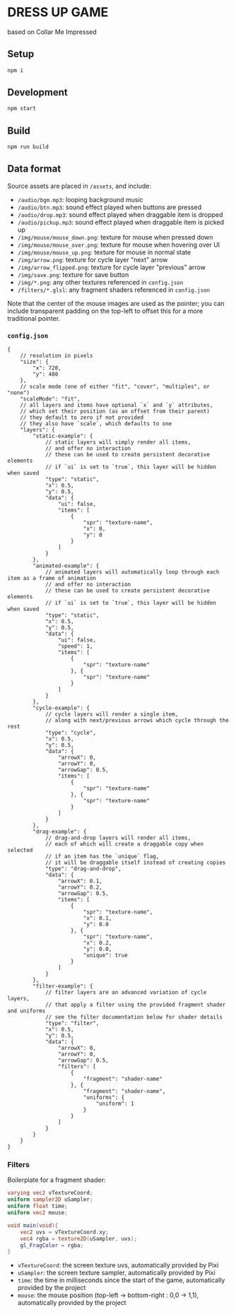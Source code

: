 # DRESS UP GAME

based on Collar Me Impressed

## Setup

```sh
npm i
```

## Development

```sh
npm start
```

## Build

```sh
npm run build
```

## Data format

Source assets are placed in `/assets`, and include:

- `/audio/bgm.mp3`: looping background music
- `/audio/btn.mp3`: sound effect played when buttons are pressed
- `/audio/drop.mp3`: sound effect played when draggable item is dropped
- `/audio/pickup.mp3`: sound effect played when draggable item is picked up
- `/img/mouse/mouse_down.png`: texture for mouse when pressed down
- `/img/mouse/mouse_over.png`: texture for mouse when hovering over UI
- `/img/mouse/mouse_up.png`: texture for mouse in normal state
- `/img/arrow.png`: texture for cycle layer "next" arrow
- `/img/arrow_flipped.png`: texture for cycle layer "previous" arrow
- `/img/save.png`: texture for save button
- `/img/*.png`: any other textures referenced in `config.json`
- `/filters/*.glsl`: any fragment shaders referenced in `config.json`

Note that the center of the mouse images are used as the pointer; you can include transparent padding on the top-left to offset this for a more traditional pointer.

### `config.json`

```jsonc
{
	// resolution in pixels
	"size": {
		"x": 720,
		"y": 480
	},
	// scale mode (one of either "fit", "cover", "multiples", or "none")
	"scaleMode": "fit",
	// all layers and items have optional `x` and `y` attributes,
	// which set their position (as an offset from their parent)
	// they default to zero if not provided
	// they also have `scale`, which defaults to one
	"layers": {
		"static-example": {
			// static layers will simply render all items,
			// and offer no interaction
			// these can be used to create persistent decorative elements
			// if `ui` is set to `true`, this layer will be hidden when saved
			"type": "static",
			"x": 0.5,
			"y": 0.5,
			"data": {
				"ui": false,
				"items": [
					{
						"spr": "texture-name",
						"x": 0,
						"y": 0
					}
				]
			}
		},
		"animated-example": {
			// animated layers will automatically loop through each item as a frame of animation
			// and offer no interaction
			// these can be used to create persistent decorative elements
			// if `ui` is set to `true`, this layer will be hidden when saved
			"type": "static",
			"x": 0.5,
			"y": 0.5,
			"data": {
				"ui": false,
				"speed": 1,
				"items": [
					{
						"spr": "texture-name"
					}, {
						"spr": "texture-name"
					}
				]
			}
		},
		"cycle-example": {
			// cycle layers will render a single item,
			// along with next/previous arrows which cycle through the rest
			"type": "cycle",
			"x": 0.5,
			"y": 0.5,
			"data": {
				"arrowX": 0,
				"arrowY": 0,
				"arrowGap": 0.5,
				"items": [
					{
						"spr": "texture-name"
					}, {
						"spr": "texture-name"
					}
				]
			}
		},
		"drag-example": {
			// drag-and-drop layers will render all items,
			// each of which will create a draggable copy when selected
			// if an item has the `unique` flag,
			// it will be draggable itself instead of creating copies
			"type": "drag-and-drop",
			"data": {
				"arrowX": 0.1,
				"arrowY": 0.2,
				"arrowGap": 0.5,
				"items": [
					{
						"spr": "texture-name",
						"x": 0.1,
						"y": 0.0
					}, {
						"spr": "texture-name",
						"x": 0.2,
						"y": 0.0,
						"unique": true
					}
				]
			}
		},
		"filter-example": {
			// filter layers are an advanced variation of cycle layers,
			// that apply a filter using the provided fragment shader and uniforms
			// see the filter documentation below for shader details
			"type": "filter",
			"x": 0.5,
			"y": 0.5,
			"data": {
				"arrowX": 0,
				"arrowY": 0,
				"arrowGap": 0.5,
				"filters": [
					{
						"fragment": "shader-name"
					}, {
						"fragment": "shader-name",
						"uniforms": {
							"uniform": 1
						}
					}
				]
			}
		}
	}
}
```

### Filters

Boilerplate for a fragment shader:

```glsl
varying vec2 vTextureCoord;
uniform sampler2D uSampler;
uniform float time;
uniform vec2 mouse;

void main(void){
	vec2 uvs = vTextureCoord.xy;
	vec4 rgba = texture2D(uSampler, uvs);
	gl_FragColor = rgba;
}
```

- `vTextureCoord`: the screen texture uvs, automatically provided by Pixi
- `uSampler`: the screen texture sampler, automatically provided by Pixi
- `time`: the time in milliseconds since the start of the game, automatically provided by the project
- `mouse`: the mouse position (top-left -> bottom-right : 0,0 -> 1,1), automatically provided by the project
